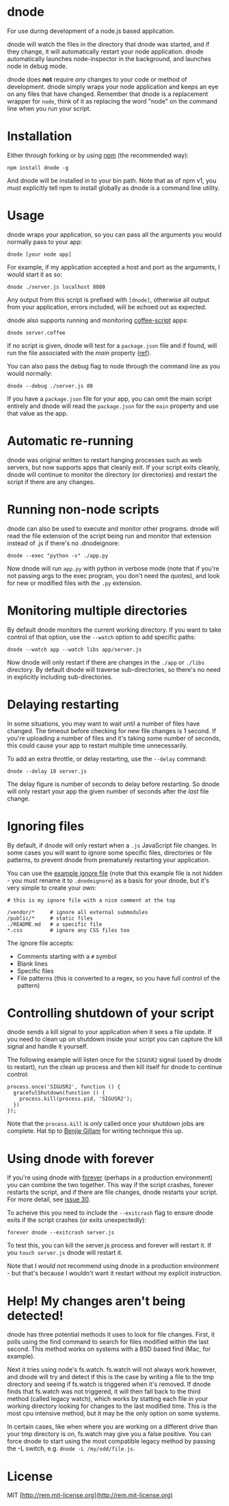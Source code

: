 # dnode

For use during development of a node.js based application. 

dnode will watch the files in the directory that dnode was started, and if they change, it will automatically restart your node application. dnode automatically launches node-inspector in the background, and launches node in debug mode.

dnode does **not** require *any* changes to your code or method of development. dnode simply wraps your node application and keeps an eye on any files that have changed. Remember that dnode is a replacement wrapper for `node`, think of it as replacing the word "node" on the command line when you run your script.

# Installation

Either through forking or by using [npm](http://npmjs.org) (the recommended way):

    npm install dnode -g
    
And dnode will be installed in to your bin path. Note that as of npm v1, you must explicitly tell npm to install globally as dnode is a command line utility.

# Usage

dnode wraps your application, so you can pass all the arguments you would normally pass to your app:

    dnode [your node app]

For example, if my application accepted a host and port as the arguments, I would start it as so:

    dnode ./server.js localhost 8080

Any output from this script is prefixed with `[dnode]`, otherwise all output from your application, errors included, will be echoed out as expected.

dnode also supports running and monitoring [coffee-script](http://jashkenas.github.com/coffee-script/) apps:

    dnode server.coffee

If no script is given, dnode will test for a `package.json` file and if found, will run the file associated with the *main* property ([ref](https://github.com/remy/dnode/issues/14)).

You can also pass the debug flag to node through the command line as you would normally:

    dnode --debug ./server.js 80

If you have a `package.json` file for your app, you can omit the main script entirely and dnode will read the `package.json` for the `main` property and use that value as the app.

# Automatic re-running

dnode was original written to restart hanging processes such as web servers, but now supports apps that cleanly exit. If your script exits cleanly, dnode will continue to monitor the directory (or directories) and restart the script if there are any changes.

# Running non-node scripts

dnode can also be used to execute and monitor other programs. dnode will read the file extension of the script being run and monitor that extension instead of .js if there's no .dnodeignore:

    dnode --exec "python -v" ./app.py

Now dnode will run `app.py` with python in verbose mode (note that if you're not passing args to the exec program, you don't need the quotes), and look for new or modified files with the `.py` extension.

# Monitoring multiple directories

By default dnode monitors the current working directory. If you want to take control of that option, use the `--watch` option to add specific paths:

    dnode --watch app --watch libs app/server.js

Now dnode will only restart if there are changes in the `./app` or `./libs` directory. By default dnode will traverse sub-directories, so there's no need in explicitly including sub-directories.

# Delaying restarting

In some situations, you may want to wait until a number of files have changed. The timeout before checking for new file changes is 1 second. If you're uploading a number of files and it's taking some number of seconds, this could cause your app to restart multiple time unnecessarily.

To add an extra throttle, or delay restarting, use the `--delay` command:

    dnode --delay 10 server.js

The delay figure is number of seconds to delay before restarting. So dnode will only restart your app the given number of seconds after the *last* file change.

# Ignoring files

By default, if dnode will only restart when a `.js` JavaScript file changes.  In some cases you will want to ignore some specific files, directories or file patterns, to prevent dnode from prematurely restarting your application.

You can use the [example ignore file](http://github.com/remy/dnode/blob/master/dnodeignore.example) (note that this example file is not hidden - you must rename it to `.dnodeignore`) as a basis for your dnode, but it's very simple to create your own:

    # this is my ignore file with a nice comment at the top
    
    /vendor/*     # ignore all external submodules
    /public/*     # static files
    ./README.md   # a specific file
    *.css         # ignore any CSS files too

The ignore file accepts:

* Comments starting with a `#` symbol
* Blank lines
* Specific files
* File patterns (this is converted to a regex, so you have full control of the pattern)

# Controlling shutdown of your script

dnode sends a kill signal to your application when it sees a file update. If you need to clean up on shutdown inside your script you can capture the kill signal and handle it yourself.

The following example will listen once for the `SIGUSR2` signal (used by dnode to restart), run the clean up process and then kill itself for dnode to continue control:

    process.once('SIGUSR2', function () {
      gracefulShutdown(function () {
        process.kill(process.pid, 'SIGUSR2'); 
      })
    });

Note that the `process.kill` is *only* called once your shutdown jobs are complete. Hat tip to [Benjie Gillam](http://www.benjiegillam.com/2011/08/node-js-clean-restart-and-faster-development-with-dnode/) for writing technique this up.


# Using dnode with forever

If you're using dnode with [forever](https://github.com/nodejitsu/forever) (perhaps in a production environment) you can combine the two together. This way if the script crashes, forever restarts the script, and if there are file changes, dnode restarts your script. For more detail, see [issue 30](https://github.com/remy/dnode/issues/30).

To acheive this you need to include the `--exitcrash` flag to ensure dnode exits if the script crashes (or exits unexpectedly):

    forever dnode --exitcrash server.js

To test this, you can kill the server.js process and forever will restart it. If you `touch server.js` dnode will restart it.

Note that I *would not* recommend using dnode in a production environment - but that's because I wouldn't want it restart without my explicit instruction.

# Help! My changes aren't being detected!

dnode has three potential methods it uses to look for file changes. First, it polls using the find command to search for files modified within the last second. This method works on systems with a BSD based find (Mac, for example). 

Next it tries using node's fs.watch. fs.watch will not always work however, and dnode will try and detect if this is the case by writing a file to the tmp directory and seeing if fs.watch is triggered when it's removed. If dnode finds that fs.watch was not triggered, it will then fall back to the third method (called legacy watch), which works by statting each file in your working directory looking for changes to the last modified time. This is the most cpu intensive method, but it may be the only option on some systems.

In certain cases, like when where you are working on a different drive than your tmp directory is on, fs.watch may give you a false positive. You can force dnode to start using the most compatible legacy method by passing the -L switch, e.g. `dnode -L /my/odd/file.js`.

# License

MIT [http://rem.mit-license.org](http://rem.mit-license.org)
